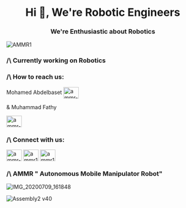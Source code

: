 <h1 align="center">Hi 👋, We're Robotic Engineers</h1>
<h3 align="center">We're Enthusiastic about Robotics</h3>

 ![AMMR1](https://user-images.githubusercontent.com/104705702/166131422-4de5cf84-4146-4017-93de-00fdba66ea4b.jpg)

<h3 align="left">  /\ Currently working on Robotics </h3>

<h3 align="left">  /\ How to reach us: </h3>
<p align="left">
 Mohamed Abdelbaset <a href="https://www.linkedin.com/in/mohamed-abdelbaset-2550aa1b3/" target="blank"><img align="center" src="https://raw.githubusercontent.com/rahuldkjain/github-profile-readme-generator/master/src/images/icons/Social/linked-in-alt.svg" alt="ammr-1" height="30" width="40" /></a></p>
     &    Muhammad Fathy <p align="left"><a href="//www.linkedin.com/in/muhammad-fathy-606081234/" target="blank"><img align="center" src="https://raw.githubusercontent.com/rahuldkjain/github-profile-readme-generator/master/src/images/icons/Social/linked-in-alt.svg" alt="ammr-1" height="30" width="40" /></a></p>

<h3 align="left"> /\ Connect with us:</h3>
<p align="left">
<a href="https://www.linkedin.com/company/ammr-1" target="blank"><img align="center" src="https://raw.githubusercontent.com/rahuldkjain/github-profile-readme-generator/master/src/images/icons/Social/linked-in-alt.svg" alt="ammr-1" height="30" width="40" /></a>
<a href="https://www.facebook.com/ammr1project" target="blank"><img align="center" src="https://raw.githubusercontent.com/rahuldkjain/github-profile-readme-generator/master/src/images/icons/Social/facebook.svg" alt="ammr1project" height="30" width="40" /></a>
<a href="https://www.youtube.com/channel/UC_EcgiJCyegxQMMAExldxkQ" target="blank"><img align="center" src="https://raw.githubusercontent.com/rahuldkjain/github-profile-readme-generator/master/src/images/icons/Social/youtube.svg" alt="ammr1project" height="30" width="40" /></a>
</p>


<h3 align="left">/\ AMMR " Autonomous Mobile Manipulator Robot"</h3>


![IMG_20200709_161848](https://user-images.githubusercontent.com/104705702/166131681-046df189-0e7f-4222-9a75-287a9a55f36a.jpg)


![Assembly2 v40](https://user-images.githubusercontent.com/104705702/166131390-bc28ff95-5d0f-4ed3-9f17-10441ce0e36b.png)
